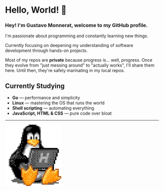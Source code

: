 # Hello, World! 👋

### Hey! I'm Gustavo Monnerat, welcome to my GitHub profile.

I'm passionate about programming and constantly learning new things.

Currently focusing on deepening my understanding of software development through hands-on projects.  

Most of my repos are **private** because progress is... well, progress.
Once they evolve from "just messing around" to "actually works", I'll share them here. Until then, they're safely marinating in my local repos.

## Currently Studying 

- **Go** — performance and simplicity
- **Linux** — mastering the OS that runs the world
- **Shell scripting** — automating everything
- **JavaScript, HTML & CSS** — pure code over bloat

---

![gif](./assets/images/tux.gif)
